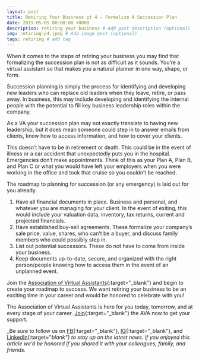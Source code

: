 ```yaml
---
layout: post
title: Retiring Your Business pt 4 - Formalize A Succession Plan
date: 2019-05-05 00:00:00 +0000
description: retiring your business # Add post description (optional)
img: retiring-p4.jpeg # Add image post (optional)
tags: retiring # add tag
---
```


When it comes to the steps of retiring your business you may find that formalizing the succession plan is not as difficult as it sounds. You’re a virtual assistant so that makes you a natural planner in one way, shape, or form.

Succession planning is simply the process for identifying and developing new leaders who can replace old leaders when they leave, retire, or pass away. In business, this may include developing and identifying the internal people with the potential to fill key business leadership roles within the company.

As a VA your succession plan may not exactly translate to having new leadership, but it does mean someone could step in to answer emails from clients, know how to access information, and how to cover your clients.

This doesn’t have to be in retirement or death. This could be in the event of illness or a car accident that unexpectedly puts you in the hospital.  Emergencies don’t make appointments. Think of this as your Plan A, Plan B, and Plan C or what you would have left your employers when you were working in the office and took that cruise so you couldn’t be reached.

The roadmap to planning for succession (or any emergency) is laid out for you already.

1. Have all financial documents in place. Business and personal, and whatever you are managing for your client. In the event of exiting, this would include your valuation data, inventory, tax returns, current and projected financials.
2. Have established buy-sell agreements. These formalize your company’s sale price, value, shares, who can’t be a buyer, and discuss family members who could possibly step in.
3. List out potential successors. These do not have to come from inside your business.
4. Keep documents up-to-date, secure, and organized with the right person/people knowing how to access them in the event of an unplanned event.


Join the [Association of Virtual Assistants](https://associationofvas.com/){:target="_blank"} and begin to create your roadmap to success. We want retiring your business to be an exciting time in your career and would be honored to celebrate with you!

The Association of Virtual Assistants is here for you today, tomorrow, and at every stage of your career. [Join](https://thevirtualbusinesssummit.thrivecart.com/ava-membership/){:target="_blank"} the AVA now to get your support.

_Be sure to follow us on [FB](https://www.facebook.com/Association-of-Virtual-Assistants-415696612306842/){:target="_blank"}, [IG](https://www.instagram.com/associationofvas/){:target="_blank"}, and [LinkedIn](https://www.linkedin.com/company/associationofvirtualassistants/){:target="_blank"} to stay up on the latest news. If you enjoyed this article we’d be honored if you shared it with your colleagues, family, and friends._
